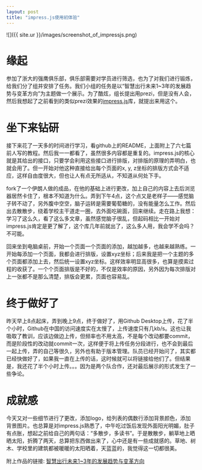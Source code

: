 ```yaml
---
layout: post
title: "impress.js使用初体验"
---
```


![]({{ site.ur }}/images/screenshot_of_impressjs.png)

# 缘起
参加了浙大的强鹰俱乐部，俱乐部需要对学员进行筛选，也为了对我们进行锻炼，给我们分了组并安排了任务。我们小组的任务是以“智慧出行未来1~3年的发展趋势与变革方向”为主题做一个展示。为了酷炫，组长提出用prezi，但是没有人会，然后我想起了之前看到的类似prezi效果的[impress.js](https://github.com/impress/impress.js)库，就提出来用这个。

# 坐下来钻研
接下来花了一天多的时间进行学习，看github上的README，上面附上了六七篇前人写的教程。然后我一一都看了，虽然很多内容都是重复的。impress.js的核心就是其给出的接口，只要学会利用这些接口进行排版，对排版的原理的弄明白，也就会用了。但一开始对他这种直接给出每个页面的x, y, z坐标的排版方式会不适应，这样自由度很大，但也让人有点无所适从，不知道从何处下手。

fork了一个伊朗人做的成品，在他的基础上进行更改，加上自己的内容上去后浏览器居然卡住了，根本不知道为什么。弄到下午4点，这个点又是老样子——感觉脑子转不动了，另外腹中空空，脑子运转是需要葡萄糖的，没有能量怎么工作。然后出去散散步，绕着学校主干道走一圈，去外面吃碗面，回来继续。走在路上我想：学习了这么久，看了这么多文章，虽然感觉脑子很乱，但起码相比一开始对impress.js肯定是更了解了，这个库几年前就出了，这么多人用，我会学不会吗？不可能。

回来坐到电脑桌前，开始一个页面一个页面的添加，越加越多，也越来越熟练。一开始每添加一个页面，我都会进行排版，设置xyz坐标；后来我是把一个主题的多个页面都添加上去，然后统一设置xyz坐标。这样效率明显高很多，也算是摸索过程的收获了。一个个页面排版是不好的，不仅是效率的原因，另外因为每次排版对上一张都不是那么清楚，排版会更累，页面也容易乱。

# 终于做好了
昨天早上8点起床，弄到晚上9点，终于做好了，用Github Desktop上传，花了半个小时，Github在中国的访问速度实在太慢了，上传速度只有几kb/s。这也让我吸取了教训，应该边做边上传，但频率也不用太高，不是每个改动都要commit，而是阶段性的改动就commit一次，这样便于将上传任务分段进行，也不会到最后一起上传，弄的自己等很久，另外也有助于版本管理。队员已经开始问了，其实都已经快做好了，如果我一直在上传的话，这时候就可以将链接给他们了。但结果是，我还花了半个小时上传。。。因为是两个队合作，还对最后展示的形式发生了一些争论。

# 成就感
今天又对一些细节进行了更改，添加logo，给列表的偶数行添加背景颜色，添加背景图片。也总算是对impress.js熟悉了，中午吃过饭后发现外面阳光明媚，肚子有点胀，想起之前给自己的两句话：“多散步，多读书”。于是散散步，躺草地上晒晒太阳，折腾了两天，总算把东西做出来了，心中还是有一些成就感的。草地、树木、学校里的建筑都被暖暖的太阳晒着，天蓝蓝的，我觉得这一切都很美。

附上作品的链接: [智慧出行未来1~3年的发展趋势与变革方向](http://www.zhouyusheng.com/intelligent-transportation)